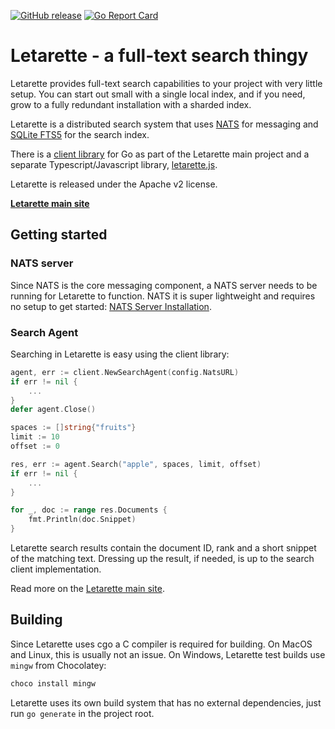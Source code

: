 
[![GitHub release](https://img.shields.io/github/release/erkkah/letarette.svg)](https://github.com/erkkah/letarette/releases)
[![Go Report Card](https://goreportcard.com/badge/github.com/erkkah/letarette)](https://goreportcard.com/report/github.com/erkkah/letarette)

# Letarette - a full-text search thingy

Letarette provides full-text search capabilities to your project with very little setup. You can start out small with a single local index, and if you need, grow to a fully redundant installation with a sharded index.

Letarette is a distributed search system that uses [NATS][NATS] for messaging and [SQLite FTS5][FTS5] for the search index.

There is a [client library](pkg/client) for Go as part of the Letarette main project and a separate Typescript/Javascript library, [letarette.js][letarette.js].

Letarette is released under the Apache v2 license.

[**Letarette main site**][Letarette]

## Getting started

### NATS server

Since NATS is the core messaging component, a NATS server needs to be running for Letarette to function.
NATS it is super lightweight and requires no setup to get started: [NATS Server Installation][NATS Installation].

### Search Agent

Searching in Letarette is easy using the client library:

```go
agent, err := client.NewSearchAgent(config.NatsURL)
if err != nil {
    ...
}
defer agent.Close()

spaces := []string{"fruits"}
limit := 10
offset := 0

res, err := agent.Search("apple", spaces, limit, offset)
if err != nil {
    ...
}

for _, doc := range res.Documents {
    fmt.Println(doc.Snippet)
}
```

Letarette search results contain the document ID, rank and a short snippet of the matching text.
Dressing up the result, if needed, is up to the search client implementation.

Read more on the [Letarette main site][Letarette].

## Building

Since Letarette uses cgo a C compiler is required for building.
On MacOS and Linux, this is usually not an issue.
On Windows, Letarette test builds use `mingw` from Chocolatey:
```sh
choco install mingw
```

Letarette uses its own build system that has no external dependencies, just run `go generate` in the project root.


[Letarette]: https://letarette.io
[NATS]: https://nats.io
[FTS5]: https://www.sqlite.org/fts5.html
[NATS Installation]: https://nats-io.github.io/docs/nats_server/installation.html
[letarette.js]: https://github.com/erkkah/letarette.js
